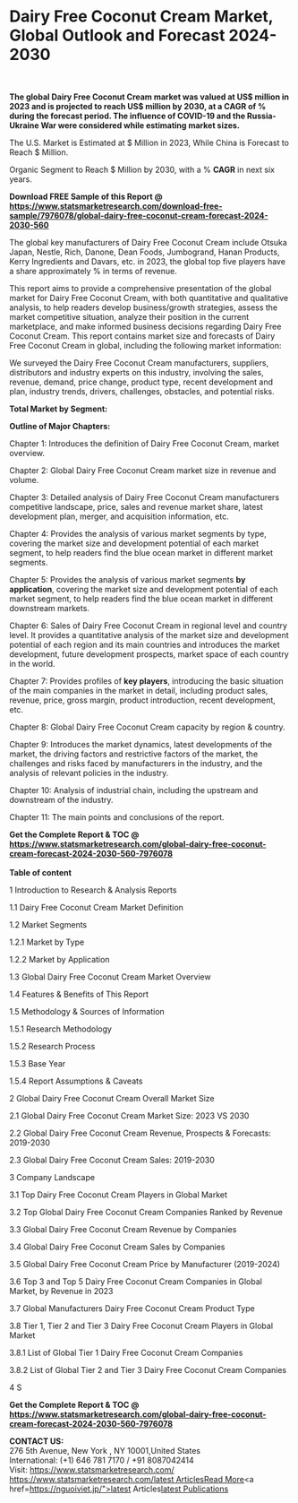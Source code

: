 <h1>Dairy Free Coconut Cream Market, Global Outlook and Forecast 2024-2030</h1><br/><p><strong>The global Dairy Free Coconut Cream market was valued at US$ million in 2023 and is projected to reach US$ million by 2030, at a <strong>CAGR</strong> of % during the forecast period. The influence of COVID-19 and the Russia-Ukraine War were considered while estimating market sizes.</strong></p><p>The U.S. Market is Estimated at $ Million in 2023, While China is Forecast to Reach $ Million.</p><p>Organic Segment to Reach $ Million by 2030, with a % <strong>CAGR</strong> in next six years.</p><p><strong>Download FREE Sample of this Report @ <a href="https://www.statsmarketresearch.com/download-free-sample/7976078/global-dairy-free-coconut-cream-forecast-2024-2030-560">https://www.statsmarketresearch.com/download-free-sample/7976078/global-dairy-free-coconut-cream-forecast-2024-2030-560</a></strong></p><p>The global key manufacturers of Dairy Free Coconut Cream include Otsuka Japan, Nestle, Rich, Danone, Dean Foods, Jumbogrand, Hanan Products, Kerry Ingredients and Davars, etc. in 2023, the global top five players have a share approximately % in terms of revenue.</p><p>This report aims to provide a comprehensive presentation of the global market for Dairy Free Coconut Cream, with both quantitative and qualitative analysis, to help readers develop business/growth strategies, assess the market competitive situation, analyze their position in the current marketplace, and make informed business decisions regarding Dairy Free Coconut Cream. This report contains market size and forecasts of Dairy Free Coconut Cream in global, including the following market information:</p><p>We surveyed the Dairy Free Coconut Cream manufacturers, suppliers, distributors and industry experts on this industry, involving the sales, revenue, demand, price change, product type, recent development and plan, industry trends, drivers, challenges, obstacles, and potential risks.</p><p><strong>Total Market by Segment:</strong></p><p><strong>Outline of Major Chapters:</strong></p><p>Chapter 1: Introduces the definition of Dairy Free Coconut Cream, market overview.</p><p>Chapter 2: Global Dairy Free Coconut Cream market size in revenue and volume.</p><p>Chapter 3: Detailed analysis of Dairy Free Coconut Cream manufacturers competitive landscape, price, sales and revenue market share, latest development plan, merger, and acquisition information, etc.</p><p>Chapter 4: Provides the analysis of various market segments by type, covering the market size and development potential of each market segment, to help readers find the blue ocean market in different market segments.</p><p>Chapter 5: Provides the analysis of various market segments <strong>by application</strong>, covering the market size and development potential of each market segment, to help readers find the blue ocean market in different downstream markets.</p><p>Chapter 6: Sales of Dairy Free Coconut Cream in regional level and country level. It provides a quantitative analysis of the market size and development potential of each region and its main countries and introduces the market development, future development prospects, market space of each country in the world.</p><p>Chapter 7: Provides profiles of <strong>key players</strong>, introducing the basic situation of the main companies in the market in detail, including product sales, revenue, price, gross margin, product introduction, recent development, etc.</p><p>Chapter 8: Global Dairy Free Coconut Cream capacity by region & country.</p><p>Chapter 9: Introduces the market dynamics, latest developments of the market, the driving factors and restrictive factors of the market, the challenges and risks faced by manufacturers in the industry, and the analysis of relevant policies in the industry.</p><p>Chapter 10: Analysis of industrial chain, including the upstream and downstream of the industry.</p><p>Chapter 11: The main points and conclusions of the report.</p><div><b>Get the Complete Report & TOC @ <a href="https://www.statsmarketresearch.com/global-dairy-free-coconut-cream-forecast-2024-2030-560-7976078">https://www.statsmarketresearch.com/global-dairy-free-coconut-cream-forecast-2024-2030-560-7976078</a></b></div><br><b>Table of content</b><p>1 Introduction to Research & Analysis Reports<br />
 
  1.1 Dairy Free Coconut Cream Market Definition<br />
 
  1.2 Market Segments<br />
 
  1.2.1 Market by Type<br />
 
  1.2.2 Market by Application<br />
 
  1.3 Global Dairy Free Coconut Cream Market Overview<br />
 
  1.4 Features & Benefits of This Report<br />
 
  1.5 Methodology & Sources of Information<br />
 
  1.5.1 Research Methodology<br />
 
  1.5.2 Research Process<br />
 
  1.5.3 Base Year<br />
 
  1.5.4 Report Assumptions & Caveats<br />
 
 2 Global Dairy Free Coconut Cream Overall Market Size<br />
 
  2.1 Global Dairy Free Coconut Cream Market Size: 2023 VS 2030<br />
 
  2.2 Global Dairy Free Coconut Cream Revenue, Prospects & Forecasts: 2019-2030<br />
 
  2.3 Global Dairy Free Coconut Cream Sales: 2019-2030<br />
 
 3 Company Landscape<br />
 
  3.1 Top Dairy Free Coconut Cream Players in Global Market<br />
 
  3.2 Top Global Dairy Free Coconut Cream Companies Ranked by Revenue<br />
 
  3.3 Global Dairy Free Coconut Cream Revenue by Companies<br />
 
  3.4 Global Dairy Free Coconut Cream Sales by Companies<br />
 
  3.5 Global Dairy Free Coconut Cream Price by Manufacturer (2019-2024)<br />
 
  3.6 Top 3 and Top 5 Dairy Free Coconut Cream Companies in Global Market, by Revenue in 2023<br />
 
  3.7 Global Manufacturers Dairy Free Coconut Cream Product Type<br />
 
  3.8 Tier 1, Tier 2 and Tier 3 Dairy Free Coconut Cream Players in Global Market<br />
 
  3.8.1 List of Global Tier 1 Dairy Free Coconut Cream Companies<br />
 
  3.8.2 List of Global Tier 2 and Tier 3 Dairy Free Coconut Cream Companies<br />
 
 4 S<br><div><b>Get the Complete Report & TOC @ <a href="https://www.statsmarketresearch.com/global-dairy-free-coconut-cream-forecast-2024-2030-560-7976078">https://www.statsmarketresearch.com/global-dairy-free-coconut-cream-forecast-2024-2030-560-7976078</a></b></div></p> <b>CONTACT US:</b><br>276 5th Avenue, New York , NY 10001,United States<br>International: (+1) 646 781 7170 / +91 8087042414<br>Visit: <a href="https://www.statsmarketresearch.com/">https://www.statsmarketresearch.com/</a><br><a href="https://gyeongbokgung.com">https://www.statsmarketresearch.com/</a><a href="https://hallyeomaritime.com">latest Articles</a><a href="https://jingwansa.com">Read More</a><a href=https://nguoiviet.jp/">latest Articles</a><a href="https://www.intelmarketresearch.com/">latest Publications</a>